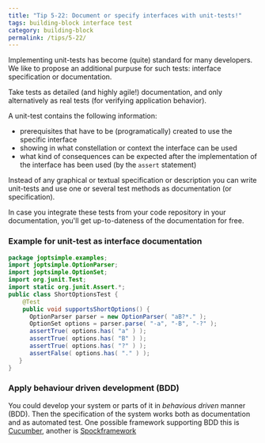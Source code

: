 ```yaml
---
title: "Tip 5-22: Document or specify interfaces with unit-tests!"
tags: building-block interface test
category: building-block
permalink: /tips/5-22/
---
```


Implementing unit-tests has become (quite) standard for many developers.
We like to propose an additional purpuse for such tests:
interface specification or documentation.

Take tests as detailed (and highly agile!) documentation,
and only alternatively as real tests (for verifying application behavior).

A unit-test contains the following information:

* prerequisites that have to be (programatically) created
to use the specific interface
* showing in what constellation or context the interface can be used
* what kind of consequences can be expected after the implementation of the interface has been used (by the `assert` statement)

Instead of any graphical or textual specification or description
you can write unit-tests and use one or several test methods
as documentation (or specification).

In case you integrate these tests from your code repository
in your documentation, you'll get up-to-dateness of the documentation
for free.

### Example for unit-test as interface documentation

```java
package joptsimple.examples;
import joptsimple.OptionParser;
import joptsimple.OptionSet;
import org.junit.Test;
import static org.junit.Assert.*;
public class ShortOptionsTest {
    @Test
    public void supportsShortOptions() {
      OptionParser parser = new OptionParser( "aB?*." );
      OptionSet options = parser.parse( "-a", "-B", "-?" );
      assertTrue( options.has( "a" ) );
      assertTrue( options.has( "B" ) );
      assertTrue( options.has( "?" ) );
      assertFalse( options.has( "." ) );
   }
}
```

### Apply behaviour driven development (BDD)

You could develop your system or parts of it in
_behavious driven_ manner (BDD). Then the specification of the
system works both as documentation and as automated test.
One possible framework supporting BDD this is  [Cucumber](https://cucumber.io/), another is
[Spockframework](http://spockframework.org/)
